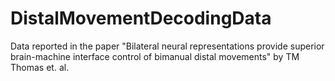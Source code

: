 # DistalMovementDecodingData
Data reported in the paper "Bilateral neural representations provide superior brain-machine interface control of bimanual distal movements" by TM Thomas et. al.
